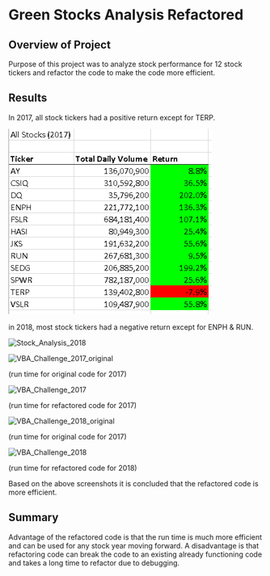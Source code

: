 # Green Stocks Analysis Refactored

## Overview of Project

Purpose of this project was to analyze stock performance for 12 stock tickers and refactor the code to make the code more efficient.

## Results
In 2017, all stock tickers had a positive return except for TERP.

![Stock_Analysis_2017](https://github.com/xanderbilt23/stock-analysis/blob/main/Resources/Stock_Analysis%202017.png) 

in 2018, most stock tickers had a negative return except for ENPH & RUN.


![Stock_Analysis_2018](/Users/xanderbilt/Documents/WashU_Bootcamp/week_two/Resources/Stock_Analysis_2018.png)


![VBA_Challenge_2017_original](/Users/xanderbilt/Documents/WashU_Bootcamp/week_two/Resources/VBA_Challenge_2017_original.png)


(run time for original code for 2017)

![VBA_Challenge_2017](/Users/xanderbilt/Documents/WashU_Bootcamp/week_two/Resources/VBA_Challenge_2017.png)

(run time for refactored code for 2017)

![VBA_Challenge_2018_original](/Users/xanderbilt/Documents/WashU_Bootcamp/week_two/Resources/VBA_Challenge_2018_original.png)

(run time for original code for 2017)

![VBA_Challenge_2018](/Users/xanderbilt/Documents/WashU_Bootcamp/week_two/Resources/VBA_Challenge_2018.png)

(run time for refactored code for 2018)

Based on the above screenshots it is concluded that the refactored code is more efficient. 

## Summary
Advantage of the refactored code is that the run time is much more efficient and can be used for any stock year moving forward. A disadvantage is that refactoring code can break the code to an existing already functioning code and takes a long time to refactor due to debugging.
